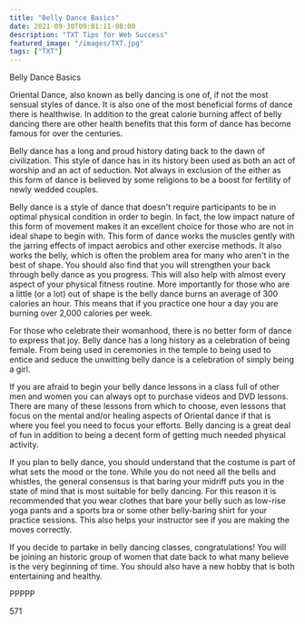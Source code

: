 ```yaml
---
title: "Belly Dance Basics"
date: 2021-09-30T09:01:11-08:00
description: "TXT Tips for Web Success"
featured_image: "/images/TXT.jpg"
tags: ["TXT"]
---
```


Belly Dance Basics

Oriental Dance, also known as belly dancing is one of, if not the most sensual styles of dance. It is also one of the most beneficial forms of dance there is healthwise. In addition to the great calorie burning affect of belly dancing there are other health benefits that this form of dance has become famous for over the centuries. 

Belly dance has a long and proud history dating back to the dawn of civilization. This style of dance has in its history been used as both an act of worship and an act of seduction. Not always in exclusion of the either as this form of dance is believed by some religions to be a boost for fertility of newly wedded couples. 

Belly dance is a style of dance that doesn't require participants to be in optimal physical condition in order to begin. In fact, the low impact nature of this form of movement makes it an excellent choice for those who are not in ideal shape to begin with. This form of dance works the muscles gently with the jarring effects of impact aerobics and other exercise methods. It also works the belly, which is often the problem area for many who aren't in the best of shape. You should also find that you will strengthen your back through belly dance as you progress. This will also help with almost every aspect of your physical fitness routine. More importantly for those who are a little (or a lot) out of shape is the belly dance burns an average of 300 calories an hour. This means that if you practice one hour a day you are burning over 2,000 calories per week.

For those who celebrate their womanhood, there is no better form of dance to express that joy. Belly dance has a long history as a celebration of being female. From being used in ceremonies in the temple to being used to entice and seduce the unwitting belly dance is a celebration of simply being a girl.

If you are afraid to begin your belly dance lessons in a class full of other men and women you can always opt to purchase videos and DVD lessons. There are many of these lessons from which to choose, even lessons that focus on the mental and/or healing aspects of Oriental dance if that is where you feel you need to focus your efforts. Belly dancing is a great deal of fun in addition to being a decent form of getting much needed physical activity. 

If you plan to belly dance, you should understand that the costume is part of what sets the mood or the tone. While you do not need all the bells and whistles, the general consensus is that baring your midriff puts you in the state of mind that is most suitable for belly dancing. For this reason it is recommended that you wear clothes that bare your belly such as low-rise yoga pants and a sports bra or some other belly-baring shirt for your practice sessions. This also helps your instructor see if you are making the moves correctly.

If you decide to partake in belly dancing classes, congratulations! You will be joining an historic group of women that date back to what many believe is the very beginning of time. You should also have a new hobby that is both entertaining and healthy.

PPPPP

571

